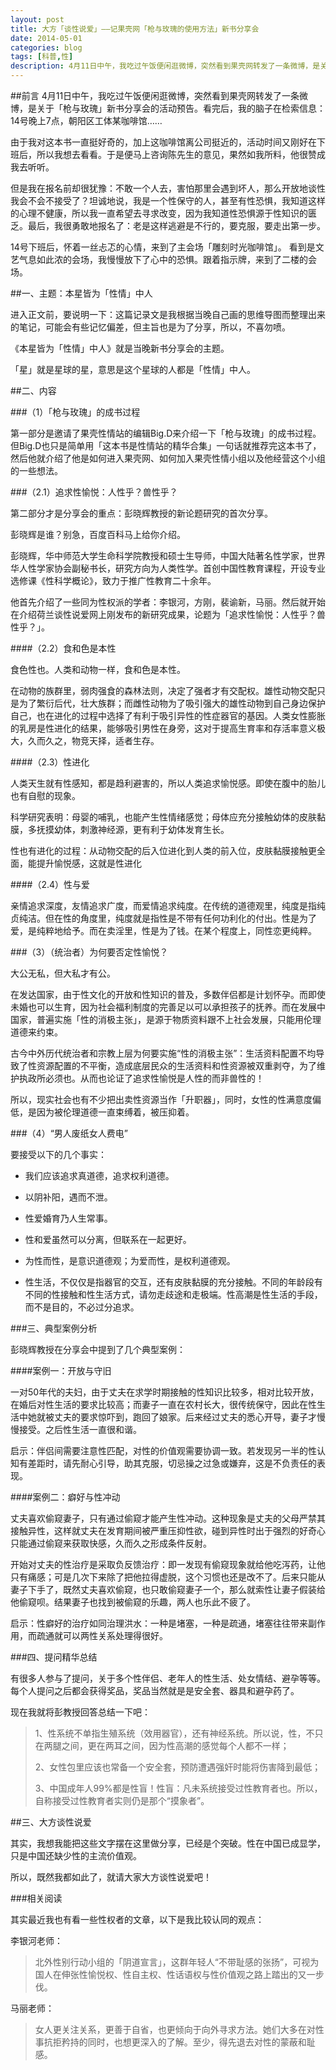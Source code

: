 ```yaml
---
layout: post
title: 大方「谈性说爱」——记果壳网「枪与玫瑰的使用方法」新书分享会
date: 2014-05-01
categories: blog
tags: [科普,性]
description: 4月11日中午，我吃过午饭便闲逛微博，突然看到果壳网转发了一条微博，是关于「枪与玫瑰」新书分享会的活动预告。看完后，我的脑子在检索信息：14号晚上7点，朝阳区工体某咖啡馆……
---
```





##前言
4月11日中午，我吃过午饭便闲逛微博，突然看到果壳网转发了一条微博，是关于「枪与玫瑰」新书分享会的活动预告。看完后，我的脑子在检索信息：14号晚上7点，朝阳区工体某咖啡馆……

由于我对这本书一直挺好奇的，加上这咖啡馆离公司挺近的，活动时间又刚好在下班后，所以我想去看看。于是便马上咨询陈先生的意见，果然如我所料，他很赞成我去听听。

但是我在报名前却很犹豫：不敢一个人去，害怕那里会遇到坏人，那么开放地谈性我会不会不接受了？坦诚地说，我是一个性保守的人，甚至有性恐惧，我知道这样的心理不健康，所以我一直希望去寻求改变，因为我知道性恐惧源于性知识的匮乏。最后，我很勇敢地报名了：老是这样逃避是不行的，要克服，要走出第一步。

14号下班后，怀着一丝忐忑的心情，来到了主会场「雕刻时光咖啡馆」。
看到是文艺气息如此浓的会场，我慢慢放下了心中的恐惧。跟着指示牌，来到了二楼的会场。

##一、主题：本星皆为「性情」中人

进入正文前，要说明一下：这篇记录文是我根据当晚自己画的思维导图而整理出来的笔记，可能会有些记忆偏差，但主旨也是为了分享，所以，不喜勿喷。

《本星皆为「性情」中人》就是当晚新书分享会的主题。

「星」就是星球的星，意思是这个星球的人都是「性情」中人。

##二、内容

###（1）「枪与玫瑰」的成书过程

第一部分是邀请了果壳性情站的编辑Big.D来介绍一下「枪与玫瑰」的成书过程。但Big.D也只是简单用「这本书是性情站的精华合集」一句话就推荐完这本书了，然后他就介绍了他是如何进入果壳网、如何加入果壳性情小组以及他经营这个小组的一些想法。

###（2.1）追求性愉悦：人性乎？兽性乎？

第二部分才是分享会的重点：彭晓辉教授的新论题研究的首次分享。

彭晓辉是谁？别急，百度百科马上给你介绍。

彭晓辉，华中师范大学生命科学院教授和硕士生导师，中国大陆著名性学家，世界华人性学家协会副秘书长，研究方向为人类性学。首创中国性教育课程，开设专业选修课《性科学概论》，致力于推广性教育二十余年。

他首先介绍了一些同为性权派的学者：李银河，方刚，裴谕新，马丽。然后就开始在介绍荷兰谈性说爱网上刚发布的新研究成果，论题为「追求性愉悦：人性乎？兽性乎？」。


####（2.2）食和色是本性

食色性也。人类和动物一样，食和色是本性。

在动物的族群里，弱肉强食的森林法则，决定了强者才有交配权。雄性动物交配只是为了繁衍后代，壮大族群；而雌性动物为了吸引强大的雄性动物到自己身边保护自己，也在进化的过程中选择了有利于吸引异性的性症器官的基因。人类女性膨胀的乳房是性进化的结果，能够吸引男性在身旁，这对于提高生育率和存活率意义极大，久而久之，物竞天择，适者生存。

####（2.3）性进化

人类天生就有性感知，都是趋利避害的，所以人类追求愉悦感。即使在腹中的胎儿也有自慰的现象。

科学研究表明：母婴的哺乳，也能产生性情绪感觉；母体应充分接触幼体的皮肤黏膜，多抚摸幼体，刺激神经源，更有利于幼体发育生长。

性也有进化的过程：从动物交配的后入位进化到人类的前入位，皮肤黏膜接触更全面，能提升愉悦感，这就是性进化

####（2.4）性与爱

亲情追求深度，友情追求广度，而爱情追求纯度。在传统的道德观里，纯度是指纯贞纯洁。但在性的角度里，纯度就是指性是不带有任何功利化的付出。性是为了爱，是纯粹地给予。而在卖淫里，性是为了钱。在某个程度上，同性恋更纯粹。

###（3）（统治者）为何要否定性愉悦？

大公无私，但大私才有公。

在发达国家，由于性文化的开放和性知识的普及，多数伴侣都是计划怀孕。而即使未婚也可以生育，因为社会福利制度的完善足以可以承担孩子的抚养。而在发展中国家，普遍实施「性的消极主张」，是源于物质资料跟不上社会发展，只能用伦理道德来约束。

古今中外历代统治者和宗教上层为何要实施“性的消极主张”：生活资料配置不均导致了性资源配置的不平衡，造成底层民众的生活资料和性资源被双重剥夺，为了维护执政所必须也。从而也论证了追求性愉悦是人性的而非兽性的！

所以，现实社会也有不少把出卖性资源当作「升职器」，同时，女性的性满意度偏低，是因为被伦理道德一直束缚着，被压抑着。

###（4）“男人废纸女人费电”

要接受以下的几个事实：
- 我们应该追求真道德，追求权利道德。

- 以阴补阳，遇而不泄。

- 性爱婚育乃人生常事。

- 性和爱虽然可以分离，但联系在一起更好。

- 为性而性，是意识道德观；为爱而性，是权利道德观。

- 性生活，不仅仅是指器官的交互，还有皮肤黏膜的充分接触。不同的年龄段有不同的性接触和性生活方式，请勿走歧途和走极端。性高潮是性生活的手段，而不是目的，不必过分追求。

###三、典型案例分析

彭晓辉教授在分享会中提到了几个典型案例：

####案例一：开放与守旧

一对50年代的夫妇，由于丈夫在求学时期接触的性知识比较多，相对比较开放，在婚后对性生活的要求比较高；而妻子一直在农村长大，很传统保守，因此在性生活中她就被丈夫的要求惊吓到，跑回了娘家。后来经过丈夫的悉心开导，妻子才慢慢接受。之后性生活一直很和谐。

启示：伴侣间需要注意性匹配，对性的价值观需要协调一致。若发现另一半的性认知有差距时，请先耐心引导，助其克服，切忌操之过急或嫌弃，这是不负责任的表现。

####案例二：癖好与性冲动

丈夫喜欢偷窥妻子，只有通过偷窥才能产生性冲动。这种现象是丈夫的父母严禁其接触异性，这样就丈夫在发育期间被严重压抑性欲，碰到异性时出于强烈的好奇心只能通过偷窥来获取快感，久而久之形成条件反射。

开始对丈夫的性治疗是采取负反馈治疗：即一发现有偷窥现象就给他吃泻药，让他只有痛感；可是几次下来除了把他拉得虚脱，这个习惯也还是改不了。后来只能从妻子下手了，既然丈夫喜欢偷窥，也只敢偷窥妻子一个，那么就索性让妻子假装给他偷窥呗。结果妻子也找到被偷窥的乐趣，两人也乐此不疲了。

启示：性癖好的治疗如同治理洪水：一种是堵塞，一种是疏通，堵塞往往带来副作用，而疏通就可以两性关系处理得很好。

###四、提问精华总结

有很多人参与了提问，关于多个性伴侣、老年人的性生活、处女情结、避孕等等。每个人提问之后都会获得奖品，奖品当然就是是安全套、器具和避孕药了。

现在我就将彭教授回答总结一下吧：

>1、性系统不单指生殖系统（效用器官），还有神经系统。所以说，性，不只在两腿之间，更在两耳之间，因为性高潮的感觉每个人都不一样；
>
>2、女性包里应该也常备一个安全套，预防遭遇强奸时能将伤害降到最低；
>
>3、中国成年人99%都是性盲！性盲：凡未系统接受过性教育者也。所以，自称接受过性教育者实则仍是那个“摸象者”。

##三、大方谈性说爱

其实，我想我能把这些文字摆在这里做分享，已经是个突破。性在中国已成显学，只是中国还缺少性的主流价值观。

所以，既然我都如此了，就请大家大方谈性说爱吧！


###相关阅读

其实最近我也有看一些性权者的文章，以下是我比较认同的观点：

李银河老师：

>北外性别行动小组的「阴道宣言」，这群年轻人“不带耻感的张扬”，可视为国人在伸张性愉悦权、性自主权、性话语权与性价值观之路上踏出的又一步伐。

马丽老师：

>女人更关注关系，更善于自省，也更倾向于向外寻求方法。她们大多在对性事抗拒矜持的同时，也想更深入的了解。至少，得先退去对性的蒙蔽和耻感。




